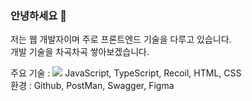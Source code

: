 ### 안녕하세요 👋
저는 웹 개발자이며 주로 프론트엔드 기술을 다루고 있습니다.<br>
개발 기술을 차곡차곡 쌓아보겠습니다.

주요 기술 : 
<img src="https://img.shields.io/badge/리액트-61DAFB?style=for-the-badge&logo=React&logoColor=white"/>
JavaScript, TypeScript, Recoil, HTML, CSS<br>
환경 : Github, PostMan, Swagger, Figma
